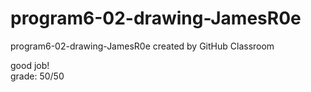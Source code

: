# program6-02-drawing-JamesR0e
program6-02-drawing-JamesR0e created by GitHub Classroom   

good job!   
grade: 50/50   

